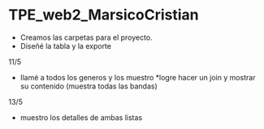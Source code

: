 # TPE_web2_MarsicoCristian

* Creamos las carpetas para el proyecto.
* Diseñé la tabla y la exporte

11/5
* llamé a todos los generos y los muestro 
*logre hacer un join y mostrar su contenido (muestra todas las bandas)

13/5
* muestro los detalles de ambas listas